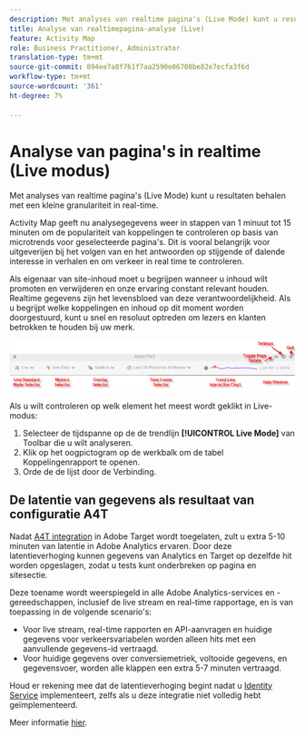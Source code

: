 ```yaml
---
description: Met analyses van realtime pagina's (Live Mode) kunt u resultaten behalen met een kleine granulariteit in real-time.
title: Analyse van realtimepagina-analyse (Live)
feature: Activity Map
role: Business Practitioner, Administrator
translation-type: tm+mt
source-git-commit: 894ee7a8f761f7aa2590e06708be82e7ecfa3f6d
workflow-type: tm+mt
source-wordcount: '361'
ht-degree: 7%

---
```



# Analyse van pagina&#39;s in realtime (Live modus)

Met analyses van realtime pagina&#39;s (Live Mode) kunt u resultaten behalen met een kleine granulariteit in real-time.

Activity Map geeft nu analysegegevens weer in stappen van 1 minuut tot 15 minuten om de populariteit van koppelingen te controleren op basis van microtrends voor geselecteerde pagina&#39;s. Dit is vooral belangrijk voor uitgeverijen bij het volgen van en het antwoorden op stijgende of dalende interesse in verhalen en om verkeer in real time te controleren.

Als eigenaar van site-inhoud moet u begrijpen wanneer u inhoud wilt promoten en verwijderen en onze ervaring constant relevant houden. Realtime gegevens zijn het levensbloed van deze verantwoordelijkheid. Als u begrijpt welke koppelingen en inhoud op dit moment worden doorgestuurd, kunt u snel en resoluut optreden om lezers en klanten betrokken te houden bij uw merk.

![](assets/live_mode.png)

<!-- 

Describe what you can do with the feature: - what is the data shown? why do I see trend lines everywhere? how do I choose a period in the trend? what do the overlays represent in live mode? how do you compute the gainers and losers overlays? what is the auto update mode?

 -->

Als u wilt controleren op welk element het meest wordt geklikt in Live-modus:

1. Selecteer de tijdspanne op de de trendlijn **[!UICONTROL Live Mode]** van Toolbar die u wilt analyseren.
1. Klik op het oogpictogram op de werkbalk om de tabel Koppelingenrapport te openen.
1. Orde de de lijst door de Verbinding.

## De latentie van gegevens als resultaat van configuratie A4T

Nadat [A4T integration](https://docs.adobe.com/content/help/nl-NL/target/using/integrate/a4t/a4t.html) in Adobe Target wordt toegelaten, zult u extra 5-10 minuten van latentie in Adobe Analytics ervaren. Door deze latentieverhoging kunnen gegevens van Analytics en Target op dezelfde hit worden opgeslagen, zodat u tests kunt onderbreken op pagina en sitesectie.

Deze toename wordt weerspiegeld in alle Adobe Analytics-services en -gereedschappen, inclusief de live stream en real-time rapportage, en is van toepassing in de volgende scenario&#39;s:

* Voor live stream, real-time rapporten en API-aanvragen en huidige gegevens voor verkeersvariabelen worden alleen hits met een aanvullende gegevens-id vertraagd.
* Voor huidige gegevens over conversiemetriek, voltooide gegevens, en gegevensvoer, worden alle klappen een extra 5-7 minuten vertraagd.

Houd er rekening mee dat de latentieverhoging begint nadat u [Identity Service](https://docs.adobe.com/content/help/nl-NL/id-service/using/home.html) implementeert, zelfs als u deze integratie niet volledig hebt geïmplementeerd.

Meer informatie [hier](/help/analyze/activity-map/activitymap-standard-live.md).